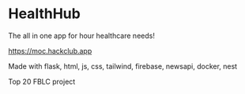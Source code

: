 # HealthHub

The all in one app for hour healthcare needs!

https://moc.hackclub.app

Made with flask, html, js, css, tailwind, firebase, newsapi, docker, nest

Top 20 FBLC project
